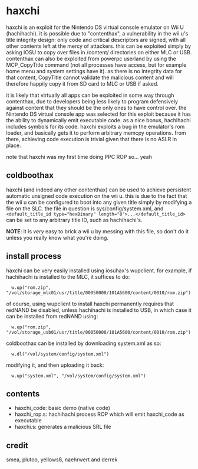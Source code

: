 # haxchi

haxchi is an exploit for the Nintendo DS virtual console emulator on Wii U (hachihachi). it is possible due to "contenthax", a vulnerability in the wii u's title integrity design: only code and critical descriptors are signed, with all other contents left at the mercy of attackers. this can be exploited simply by asking IOSU to copy over files in /content/ directories on either MLC or USB. contenthax can also be exploited from powerpc userland by using the MCP_CopyTitle command (not all processes have access, but for example home menu and system settings have it). as there is no integrity data for that content, CopyTitle cannot validate the malicious content and will therefore happily copy it from SD card to MLC or USB if asked.

it is likely that virtually all apps can be exploited in some way through contenthax, due to developers being less likely to program defensively against content that they should be the only ones to have control over. the Nintendo DS virtual console app was selected for this exploit because it has the ability to dynamically emit executable code. as a nice bonus, hachihachi includes symbols for its code. haxchi exploits a bug in the emulator's rom loader, and basically gets it to perform arbitrary memcpy operations. from there, achieving code execution is trivial given that there is no ASLR in place.

note that haxchi was my first time doing PPC ROP so... yeah

## coldboothax

haxchi (and indeed any other contenthax) can be used to achieve persistent automatic unsigned code execution on the wii u. this is due to the fact that the wii u can be configured to boot into any given title simply by modifying a file on the SLC. the file in question is sys/config/system.xml, and `<default_title_id type="hexBinary" length="8">...</default_title_id>` can be set to any arbitrary title ID, such as hachihachi's.

**NOTE**: it is *very* easy to brick a wii u by messing with this file, so don't do it unless you really know what you're doing.

## install process

haxchi can be very easily installed using iosuhax's wupclient. for example, if hachihachi is installed to the MLC, it suffices to do:
```
  w.up("rom.zip", "/vol/storage_mlc01/usr/title/00050000/101A5600/content/0010/rom.zip")
```
of course, using wupclient to install haxchi permanently requires that redNAND be disabled, unless hachihachi is installed to USB, in which case it can be installed from redNAND using:
```
  w.up("rom.zip", "/vol/storage_usb01/usr/title/00050000/101A5600/content/0010/rom.zip")
```
coldboothax can be installed by downloading system.xml as so:
```
  w.dl("/vol/system/config/system.xml")
```
modifying it, and then uploading it back:
```
  w.up("system.xml", "/vol/system/config/system.xml")
```
## contents

* haxchi_code: basic demo (native code)
* haxchi_rop.s: hachihachi process ROP which will emit haxchi_code as executable
* haxchi.s: generates a malicious SRL file

## credit

smea, plutoo, yellows8, naehrwert and derrek

